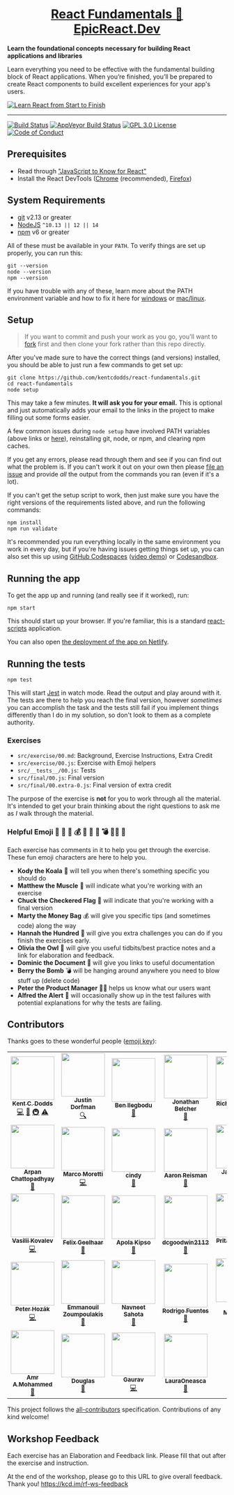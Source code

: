 <div>
  <h1 align="center"><a href="https://epicreact.dev">React Fundamentals 🚀 EpicReact.Dev</a></h1>
  <strong>
    Learn the foundational concepts necessary for building
    React applications and libraries
  </strong>
  <p>
    Learn everything you need to be effective with the fundamental building
    block of React applications. When you’re finished, you’ll be prepared to
    create React components to build excellent experiences for your app's users.
  </p>

  <a href="https://epicreact.dev">
    <img
      alt="Learn React from Start to Finish"
      src="https://kentcdodds.com/images/epicreact-promo/er-1.gif"
    />
  </a>
</div>

<hr />

<!-- prettier-ignore-start -->
[![Build Status][build-badge]][build]
[![AppVeyor Build Status][win-build-badge]][win-build]
[![GPL 3.0 License][license-badge]][license]
[![Code of Conduct][coc-badge]][coc]
<!-- prettier-ignore-end -->

## Prerequisites

- Read through
  ["JavaScript to Know for React"](https://kentcdodds.com/blog/javascript-to-know-for-react)
- Install the React DevTools
  ([Chrome](https://chrome.google.com/webstore/detail/react-developer-tools/fmkadmapgofadopljbjfkapdkoienihi?hl=en)
  (recommended),
  [Firefox](https://addons.mozilla.org/en-US/firefox/addon/react-devtools/))

## System Requirements

- [git][git] v2.13 or greater
- [NodeJS][node] `^10.13 || 12 || 14`
- [npm][npm] v6 or greater

All of these must be available in your `PATH`. To verify things are set up
properly, you can run this:

```shell
git --version
node --version
npm --version
```

If you have trouble with any of these, learn more about the PATH environment
variable and how to fix it here for [windows][win-path] or
[mac/linux][mac-path].

## Setup

> If you want to commit and push your work as you go, you'll want to
> [fork](https://docs.github.com/en/free-pro-team@latest/github/getting-started-with-github/fork-a-repo)
> first and then clone your fork rather than this repo directly.

After you've made sure to have the correct things (and versions) installed, you
should be able to just run a few commands to get set up:

```
git clone https://github.com/kentcdodds/react-fundamentals.git
cd react-fundamentals
node setup
```

This may take a few minutes. **It will ask you for your email.** This is
optional and just automatically adds your email to the links in the project to
make filling out some forms easier.

A few common issues during `node setup` have involved PATH variables (above
links or [here](https://github.com/kentcdodds/react-fundamentals/issues/27)),
reinstalling git, node, or npm, and clearing npm caches.

If you get any errors, please read through them and see if you can find out what
the problem is. If you can't work it out on your own then please [file an
issue][issue] and provide _all_ the output from the commands you ran (even if
it's a lot).

If you can't get the setup script to work, then just make sure you have the
right versions of the requirements listed above, and run the following commands:

```
npm install
npm run validate
```

It's recommended you run everything locally in the same environment you work in
every day, but if you're having issues getting things set up, you can also set
this up using [GitHub Codespaces](https://github.com/features/codespaces)
([video demo](https://www.youtube.com/watch?v=gCoVJm3hGk4)) or
[Codesandbox](https://codesandbox.io/s/github/kentcdodds/react-fundamentals).

## Running the app

To get the app up and running (and really see if it worked), run:

```shell
npm start
```

This should start up your browser. If you're familiar, this is a standard
[react-scripts](https://create-react-app.dev/) application.

You can also open
[the deployment of the app on Netlify](https://react-fundamentals.netlify.app/).

## Running the tests

```shell
npm test
```

This will start [Jest](https://jestjs.io/) in watch mode. Read the output and
play around with it. The tests are there to help you reach the final version,
however _sometimes_ you can accomplish the task and the tests still fail if you
implement things differently than I do in my solution, so don't look to them as
a complete authority.

### Exercises

- `src/exercise/00.md`: Background, Exercise Instructions, Extra Credit
- `src/exercise/00.js`: Exercise with Emoji helpers
- `src/__tests__/00.js`: Tests
- `src/final/00.js`: Final version
- `src/final/00.extra-0.js`: Final version of extra credit

The purpose of the exercise is **not** for you to work through all the material.
It's intended to get your brain thinking about the right questions to ask me as
_I_ walk through the material.

### Helpful Emoji 🐨 💪 🏁 💰 💯 🦉 📜 💣 👨‍💼 🚨

Each exercise has comments in it to help you get through the exercise. These fun
emoji characters are here to help you.

- **Kody the Koala** 🐨 will tell you when there's something specific you should
  do
- **Matthew the Muscle** 💪 will indicate what you're working with an exercise
- **Chuck the Checkered Flag** 🏁 will indicate that you're working with a final
  version
- **Marty the Money Bag** 💰 will give you specific tips (and sometimes code)
  along the way
- **Hannah the Hundred** 💯 will give you extra challenges you can do if you
  finish the exercises early.
- **Olivia the Owl** 🦉 will give you useful tidbits/best practice notes and a
  link for elaboration and feedback.
- **Dominic the Document** 📜 will give you links to useful documentation
- **Berry the Bomb** 💣 will be hanging around anywhere you need to blow stuff
  up (delete code)
- **Peter the Product Manager** 👨‍💼 helps us know what our users want
- **Alfred the Alert** 🚨 will occasionally show up in the test failures with
  potential explanations for why the tests are failing.

## Contributors

Thanks goes to these wonderful people
([emoji key](https://github.com/kentcdodds/all-contributors#emoji-key)):

<!-- ALL-CONTRIBUTORS-LIST:START - Do not remove or modify this section -->
<!-- prettier-ignore-start -->
<!-- markdownlint-disable -->
<table>
  <tr>
    <td align="center"><a href="https://kentcdodds.com"><img src="https://avatars.githubusercontent.com/u/1500684?v=3" width="100px;" alt=""/><br /><sub><b>Kent C. Dodds</b></sub></a><br /><a href="https://github.com/kentcdodds/react-fundamentals/commits?author=kentcdodds" title="Code">💻</a> <a href="https://github.com/kentcdodds/react-fundamentals/commits?author=kentcdodds" title="Documentation">📖</a> <a href="#infra-kentcdodds" title="Infrastructure (Hosting, Build-Tools, etc)">🚇</a> <a href="https://github.com/kentcdodds/react-fundamentals/commits?author=kentcdodds" title="Tests">⚠️</a></td>
    <td align="center"><a href="https://stackshare.io/jdorfman/decisions"><img src="https://avatars1.githubusercontent.com/u/398230?v=4" width="100px;" alt=""/><br /><sub><b>Justin Dorfman</b></sub></a><br /><a href="#fundingFinding-jdorfman" title="Funding Finding">🔍</a></td>
    <td align="center"><a href="http://www.benmvp.com"><img src="https://avatars3.githubusercontent.com/u/5714478?v=4" width="100px;" alt=""/><br /><sub><b>Ben Ilegbodu</b></sub></a><br /><a href="https://github.com/kentcdodds/react-fundamentals/commits?author=benmvp" title="Documentation">📖</a></td>
    <td align="center"><a href="https://github.com/belcherj"><img src="https://avatars1.githubusercontent.com/u/6817400?v=4" width="100px;" alt=""/><br /><sub><b>Jonathan Belcher</b></sub></a><br /><a href="https://github.com/kentcdodds/react-fundamentals/commits?author=belcherj" title="Documentation">📖</a></td>
    <td align="center"><a href="https://github.com/rhefner"><img src="https://avatars1.githubusercontent.com/u/8144799?v=4" width="100px;" alt=""/><br /><sub><b>Richard Hefner</b></sub></a><br /><a href="https://github.com/kentcdodds/react-fundamentals/commits?author=rhefner" title="Code">💻</a></td>
    <td align="center"><a href="https://zacjones.io"><img src="https://avatars2.githubusercontent.com/u/6188161?v=4" width="100px;" alt=""/><br /><sub><b>Zac Jones</b></sub></a><br /><a href="https://github.com/kentcdodds/react-fundamentals/commits?author=zacjones93" title="Documentation">📖</a></td>
    <td align="center"><a href="https://ricardobusquet.com"><img src="https://avatars1.githubusercontent.com/u/7198302?v=4" width="100px;" alt=""/><br /><sub><b>Ricardo Busquet</b></sub></a><br /><a href="https://github.com/kentcdodds/react-fundamentals/commits?author=rbusquet" title="Documentation">📖</a></td>
  </tr>
  <tr>
    <td align="center"><a href="https://github.com/sleepyArpan"><img src="https://avatars3.githubusercontent.com/u/50901152?v=4" width="100px;" alt=""/><br /><sub><b>Arpan Chattopadhyay</b></sub></a><br /><a href="https://github.com/kentcdodds/react-fundamentals/commits?author=sleepyArpan" title="Documentation">📖</a></td>
    <td align="center"><a href="https://github.com/marcosvega91"><img src="https://avatars2.githubusercontent.com/u/5365582?v=4" width="100px;" alt=""/><br /><sub><b>Marco Moretti</b></sub></a><br /><a href="https://github.com/kentcdodds/react-fundamentals/commits?author=marcosvega91" title="Code">💻</a></td>
    <td align="center"><a href="http://cindywu.org"><img src="https://avatars3.githubusercontent.com/u/1177031?v=4" width="100px;" alt=""/><br /><sub><b>cindy</b></sub></a><br /><a href="https://github.com/kentcdodds/react-fundamentals/commits?author=cindywu" title="Documentation">📖</a></td>
    <td align="center"><a href="https://lifeiscontent.net/"><img src="https://avatars3.githubusercontent.com/u/180963?v=4" width="100px;" alt=""/><br /><sub><b>Aaron Reisman</b></sub></a><br /><a href="https://github.com/kentcdodds/react-fundamentals/commits?author=lifeiscontent" title="Documentation">📖</a></td>
    <td align="center"><a href="https://dev.to/jacobmgevans"><img src="https://avatars1.githubusercontent.com/u/27247160?v=4" width="100px;" alt=""/><br /><sub><b>Jacob M-G Evans</b></sub></a><br /><a href="https://github.com/kentcdodds/react-fundamentals/pulls?q=is%3Apr+reviewed-by%3AJacobMGEvans" title="Reviewed Pull Requests">👀</a></td>
    <td align="center"><a href="https://jsehull.com"><img src="https://avatars1.githubusercontent.com/u/9935383?v=4" width="100px;" alt=""/><br /><sub><b>Jesse Hull</b></sub></a><br /><a href="https://github.com/kentcdodds/react-fundamentals/commits?author=jsehull" title="Documentation">📖</a></td>
    <td align="center"><a href="https://github.com/tcaraccia-riv"><img src="https://avatars2.githubusercontent.com/u/64477810?v=4" width="100px;" alt=""/><br /><sub><b>Tomas Caraccia</b></sub></a><br /><a href="https://github.com/kentcdodds/react-fundamentals/commits?author=tcaraccia-riv" title="Documentation">📖</a></td>
  </tr>
  <tr>
    <td align="center"><a href="https://vk.com/vasilii_kovalev"><img src="https://avatars0.githubusercontent.com/u/10310491?v=4" width="100px;" alt=""/><br /><sub><b>Vasilii Kovalev</b></sub></a><br /><a href="https://github.com/kentcdodds/react-fundamentals/commits?author=vasilii-kovalev" title="Code">💻</a></td>
    <td align="center"><a href="https://github.com/FelixGeelhaar"><img src="https://avatars0.githubusercontent.com/u/6020564?v=4" width="100px;" alt=""/><br /><sub><b>Felix Geelhaar</b></sub></a><br /><a href="https://github.com/kentcdodds/react-fundamentals/commits?author=FelixGeelhaar" title="Documentation">📖</a></td>
    <td align="center"><a href="https://twitter.com/apolakipso"><img src="https://avatars2.githubusercontent.com/u/494674?v=4" width="100px;" alt=""/><br /><sub><b>Apola Kipso</b></sub></a><br /><a href="https://github.com/kentcdodds/react-fundamentals/commits?author=apolakipso" title="Documentation">📖</a></td>
    <td align="center"><a href="https://github.com/dcgoodwin2112"><img src="https://avatars1.githubusercontent.com/u/4554388?v=4" width="100px;" alt=""/><br /><sub><b>dcgoodwin2112</b></sub></a><br /><a href="https://github.com/kentcdodds/react-fundamentals/issues?q=author%3Adcgoodwin2112" title="Bug reports">🐛</a></td>
    <td align="center"><a href="https://www.linkedin.com/in/pritamsangani/"><img src="https://avatars3.githubusercontent.com/u/22857896?v=4" width="100px;" alt=""/><br /><sub><b>Pritam Sangani</b></sub></a><br /><a href="https://github.com/kentcdodds/react-fundamentals/commits?author=PritamSangani" title="Code">💻</a></td>
    <td align="center"><a href="https://github.com/rchinerman"><img src="https://avatars3.githubusercontent.com/u/17489675?v=4" width="100px;" alt=""/><br /><sub><b>Ryan Hinerman</b></sub></a><br /><a href="https://github.com/kentcdodds/react-fundamentals/commits?author=rchinerman" title="Documentation">📖</a> <a href="https://github.com/kentcdodds/react-fundamentals/commits?author=rchinerman" title="Code">💻</a></td>
    <td align="center"><a href="https://github.com/Marcoj776"><img src="https://avatars0.githubusercontent.com/u/9052097?v=4" width="100px;" alt=""/><br /><sub><b>Marco</b></sub></a><br /><a href="https://github.com/kentcdodds/react-fundamentals/issues?q=author%3AMarcoj776" title="Bug reports">🐛</a></td>
  </tr>
  <tr>
    <td align="center"><a href="http://peter.hozak.info/"><img src="https://avatars0.githubusercontent.com/u/1087670?v=4" width="100px;" alt=""/><br /><sub><b>Peter Hozák</b></sub></a><br /><a href="https://github.com/kentcdodds/react-fundamentals/commits?author=Aprillion" title="Code">💻</a></td>
    <td align="center"><a href="https://github.com/emzoumpo"><img src="https://avatars2.githubusercontent.com/u/2103443?v=4" width="100px;" alt=""/><br /><sub><b>Emmanouil Zoumpoulakis</b></sub></a><br /><a href="https://github.com/kentcdodds/react-fundamentals/commits?author=emzoumpo" title="Documentation">📖</a></td>
    <td align="center"><a href="https://navneet-sahota.netlify.com"><img src="https://avatars1.githubusercontent.com/u/34404592?v=4" width="100px;" alt=""/><br /><sub><b>Navneet Sahota</b></sub></a><br /><a href="https://github.com/kentcdodds/react-fundamentals/commits?author=Navneet-Sahota" title="Documentation">📖</a></td>
    <td align="center"><a href="https://github.com/rodrigofuentes"><img src="https://avatars1.githubusercontent.com/u/7374840?v=4" width="100px;" alt=""/><br /><sub><b>Rodrigo Fuentes</b></sub></a><br /><a href="https://github.com/kentcdodds/react-fundamentals/commits?author=rodrigofuentes" title="Documentation">📖</a></td>
    <td align="center"><a href="https://magrippis.com"><img src="https://avatars0.githubusercontent.com/u/3502800?v=4" width="100px;" alt=""/><br /><sub><b>Johnny Magrippis</b></sub></a><br /><a href="https://github.com/kentcdodds/react-fundamentals/commits?author=jmagrippis" title="Code">💻</a></td>
    <td align="center"><a href="http://acharyaroshan.com.np"><img src="https://avatars2.githubusercontent.com/u/56434316?v=4" width="100px;" alt=""/><br /><sub><b>Roshan Acharya</b></sub></a><br /><a href="https://github.com/kentcdodds/react-fundamentals/commits?author=coderosh" title="Documentation">📖</a></td>
    <td align="center"><a href="https://github.com/decisa"><img src="https://avatars0.githubusercontent.com/u/35339760?v=4" width="100px;" alt=""/><br /><sub><b>Art Telesh</b></sub></a><br /><a href="https://github.com/kentcdodds/react-fundamentals/commits?author=decisa" title="Documentation">📖</a> <a href="https://github.com/kentcdodds/react-fundamentals/commits?author=decisa" title="Code">💻</a></td>
  </tr>
  <tr>
    <td align="center"><a href="https://github.com/merodiro"><img src="https://avatars1.githubusercontent.com/u/17033502?v=4" width="100px;" alt=""/><br /><sub><b>Amr A.Mohammed</b></sub></a><br /><a href="#ideas-merodiro" title="Ideas, Planning, & Feedback">🤔</a></td>
    <td align="center"><a href="https://github.com/DRS90"><img src="https://avatars1.githubusercontent.com/u/22821570?v=4" width="100px;" alt=""/><br /><sub><b>Douglas</b></sub></a><br /><a href="https://github.com/kentcdodds/react-fundamentals/commits?author=DRS90" title="Documentation">📖</a></td>
    <td align="center"><a href="https://github.com/allstargaurav"><img src="https://avatars3.githubusercontent.com/u/24932097?v=4" width="100px;" alt=""/><br /><sub><b>Gaurav</b></sub></a><br /><a href="https://github.com/kentcdodds/react-fundamentals/commits?author=allstargaurav" title="Code">💻</a></td>
    <td align="center"><a href="https://github.com/LauraOneasca"><img src="https://avatars2.githubusercontent.com/u/31212753?v=4" width="100px;" alt=""/><br /><sub><b>LauraOneasca</b></sub></a><br /><a href="https://github.com/kentcdodds/react-fundamentals/commits?author=LauraOneasca" title="Documentation">📖</a></td>
  </tr>
</table>

<!-- markdownlint-enable -->
<!-- prettier-ignore-end -->
<!-- ALL-CONTRIBUTORS-LIST:END -->

This project follows the
[all-contributors](https://github.com/kentcdodds/all-contributors)
specification. Contributions of any kind welcome!

## Workshop Feedback

Each exercise has an Elaboration and Feedback link. Please fill that out after
the exercise and instruction.

At the end of the workshop, please go to this URL to give overall feedback.
Thank you! https://kcd.im/rf-ws-feedback

<!-- prettier-ignore-start -->
[npm]: https://www.npmjs.com/
[node]: https://nodejs.org
[git]: https://git-scm.com/
[build-badge]: https://img.shields.io/travis/kentcdodds/react-fundamentals.svg?style=flat-square&logo=travis
[build]: https://travis-ci.com/kentcdodds/react-fundamentals
[license-badge]: https://img.shields.io/badge/license-GPL%203.0%20License-blue.svg?style=flat-square
[license]: https://github.com/kentcdodds/react-fundamentals/blob/main/LICENSE
[coc-badge]: https://img.shields.io/badge/code%20of-conduct-ff69b4.svg?style=flat-square
[coc]: https://github.com/kentcdodds/react-fundamentals/blob/main/CODE_OF_CONDUCT.md
[emojis]: https://github.com/kentcdodds/all-contributors#emoji-key
[all-contributors]: https://github.com/kentcdodds/all-contributors
[win-path]: https://www.howtogeek.com/118594/how-to-edit-your-system-path-for-easy-command-line-access/
[mac-path]: http://stackoverflow.com/a/24322978/971592
[issue]: https://github.com/kentcdodds/react-fundamentals/issues/new
[win-build-badge]: https://img.shields.io/appveyor/ci/kentcdodds/react-fundamentals.svg?style=flat-square&logo=appveyor
[win-build]: https://ci.appveyor.com/project/kentcdodds/react-fundamentals
<!-- prettier-ignore-end -->
